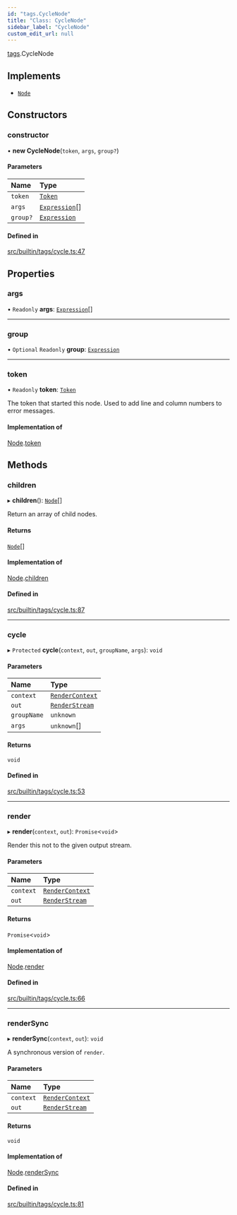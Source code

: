 ```yaml
---
id: "tags.CycleNode"
title: "Class: CycleNode"
sidebar_label: "CycleNode"
custom_edit_url: null
---
```


[tags](../namespaces/tags.md).CycleNode

## Implements

- [`Node`](../interfaces/Node.md)

## Constructors

### constructor

• **new CycleNode**(`token`, `args`, `group?`)

#### Parameters

| Name | Type |
| :------ | :------ |
| `token` | [`Token`](tokens.Token.md) |
| `args` | [`Expression`](../interfaces/Expression.md)[] |
| `group?` | [`Expression`](../interfaces/Expression.md) |

#### Defined in

[src/builtin/tags/cycle.ts:47](https://github.com/jg-rp/liquidscript/blob/6bed77c/src/builtin/tags/cycle.ts#L47)

## Properties

### args

• `Readonly` **args**: [`Expression`](../interfaces/Expression.md)[]

___

### group

• `Optional` `Readonly` **group**: [`Expression`](../interfaces/Expression.md)

___

### token

• `Readonly` **token**: [`Token`](tokens.Token.md)

The token that started this node. Used to add line and column numbers
to error messages.

#### Implementation of

[Node](../interfaces/Node.md).[token](../interfaces/Node.md#token)

## Methods

### children

▸ **children**(): [`Node`](../interfaces/Node.md)[]

Return an array of child nodes.

#### Returns

[`Node`](../interfaces/Node.md)[]

#### Implementation of

[Node](../interfaces/Node.md).[children](../interfaces/Node.md#children)

#### Defined in

[src/builtin/tags/cycle.ts:87](https://github.com/jg-rp/liquidscript/blob/6bed77c/src/builtin/tags/cycle.ts#L87)

___

### cycle

▸ `Protected` **cycle**(`context`, `out`, `groupName`, `args`): `void`

#### Parameters

| Name | Type |
| :------ | :------ |
| `context` | [`RenderContext`](RenderContext.md) |
| `out` | [`RenderStream`](../interfaces/RenderStream.md) |
| `groupName` | `unknown` |
| `args` | `unknown`[] |

#### Returns

`void`

#### Defined in

[src/builtin/tags/cycle.ts:53](https://github.com/jg-rp/liquidscript/blob/6bed77c/src/builtin/tags/cycle.ts#L53)

___

### render

▸ **render**(`context`, `out`): `Promise`<`void`\>

Render this not to the given output stream.

#### Parameters

| Name | Type |
| :------ | :------ |
| `context` | [`RenderContext`](RenderContext.md) |
| `out` | [`RenderStream`](../interfaces/RenderStream.md) |

#### Returns

`Promise`<`void`\>

#### Implementation of

[Node](../interfaces/Node.md).[render](../interfaces/Node.md#render)

#### Defined in

[src/builtin/tags/cycle.ts:66](https://github.com/jg-rp/liquidscript/blob/6bed77c/src/builtin/tags/cycle.ts#L66)

___

### renderSync

▸ **renderSync**(`context`, `out`): `void`

A synchronous version of `render`.

#### Parameters

| Name | Type |
| :------ | :------ |
| `context` | [`RenderContext`](RenderContext.md) |
| `out` | [`RenderStream`](../interfaces/RenderStream.md) |

#### Returns

`void`

#### Implementation of

[Node](../interfaces/Node.md).[renderSync](../interfaces/Node.md#rendersync)

#### Defined in

[src/builtin/tags/cycle.ts:81](https://github.com/jg-rp/liquidscript/blob/6bed77c/src/builtin/tags/cycle.ts#L81)
